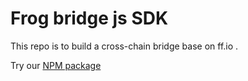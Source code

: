 # Frog bridge js SDK

This repo is to build a cross-chain bridge base on ff.io .

Try our [NPM package](https://www.npmjs.com/package/@frogmixer/bridge)